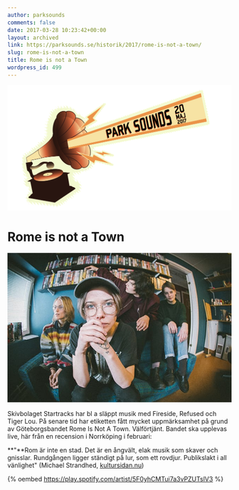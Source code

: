 ```yaml
---
author: parksounds
comments: false
date: 2017-03-28 10:23:42+00:00
layout: archived
link: https://parksounds.se/historik/2017/rome-is-not-a-town/
slug: rome-is-not-a-town
title: Rome is not a Town
wordpress_id: 499
---
```


<img src="/images/2017/logo-1.svg" alt="Park Sounds 2017">


# Rome is not a Town


<img src="/images/2017/rome_is_not_a_town-fisheye-color-philip-liljenberg.jpg">

Skivbolaget Startracks har bl a släppt musik med Fireside, Refused och Tiger Lou. På senare tid har etiketten fått mycket uppmärksamhet på grund av Göteborgsbandet Rome Is Not A Town. Välförtjänt. Bandet ska upplevas live, här från en recension i Norrköping i februari:

**"**Rom är inte en stad. Det är en ångvält, elak musik som skaver och gnisslar. Rundgången ligger ständigt på lur, som ett rovdjur. Publikslakt i all vänlighet" (Michael Strandhed, [kultursidan.nu](http://kultursidan.nu/))


{% oembed https://play.spotify.com/artist/5F0yhCMTui7a3vPZUTslV3 %}


